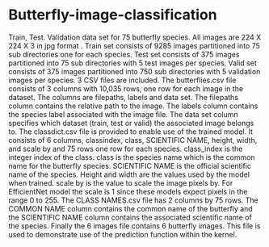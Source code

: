 # Butterfly-image-classification
Train, Test. Validation data set for 75 butterfly species. All images are 224 X 224 X 3 in jpg format . Train set consists of 9285 images partitioned into 75 sub directories one for each species. Test set consists of 375 images partitioned into 75 sub directories with 5 test images per species. Valid set consists of 375 images partitioned into 750 sub directories with 5 validation images per species. 3 CSV files are included. The butterflies.csv file consists of 3 columns with 10,035 rows, one row for each image in the dataset. The columns are filepaths, labels and data set. The filepaths column contains the relative path to the image. The labels column contains the species label associated with the image file. The data set column specifies which dataset (train, test or valid) the associated image belongs to. The classdict.csv file is provided to enable use of the trained model. It consists of 6 columns, classindex, class, SCIENTIFIC NAME, height, width, and scale by and 75 rows one row for each species. class_index is the integer index of the class. class is the species name which is the common name for the butterfly species. SCIENTIFIC NAME is the official scientific name of the species. Height and width are the values used by the model when trained. scale by is the value to scale the image pixels by. For EfficientNet model the scale is 1 since these models expect pixels in the range 0 to 255. The CLASS NAMES.csv file has 2 columns by 75 rows. The COMMON NAME column contains the common name of the butterfly and the SCIENTIFIC NAME column contains the associated scientific name of the species. Finally the 6 images file contains 6 butterfly images. This file is used to demonstrate use of the prediction function within the kernel.
